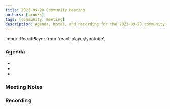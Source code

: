 ```yaml
---
title: 2023-09-20 Community Meeting
authors: [brooks]
tags: [community, meeting]
description: Agenda, notes, and recording for the 2023-09-20 community meeting
---
```


import ReactPlayer from 'react-player/youtube';

### Agenda

- 
- 
- 

<!--truncate-->

### Meeting Notes

### Recording

<ReactPlayer url='https://www.youtube.com/watch?v=7GR19pgb2u0' controls />
